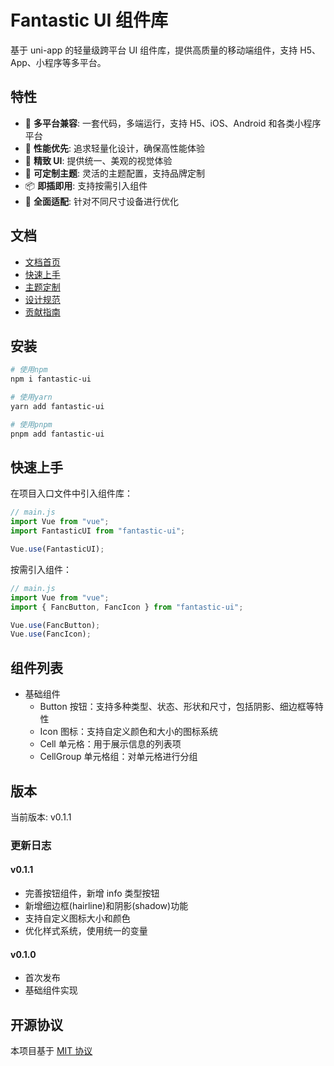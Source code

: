 # Fantastic UI 组件库

基于 uni-app 的轻量级跨平台 UI 组件库，提供高质量的移动端组件，支持 H5、App、小程序等多平台。

## 特性

-   🌈 **多平台兼容**: 一套代码，多端运行，支持 H5、iOS、Android 和各类小程序平台
-   🚀 **性能优先**: 追求轻量化设计，确保高性能体验
-   💎 **精致 UI**: 提供统一、美观的视觉体验
-   🧩 **可定制主题**: 灵活的主题配置，支持品牌定制
-   📦 **即插即用**: 支持按需引入组件
-   📱 **全面适配**: 针对不同尺寸设备进行优化

## 文档

-   [文档首页](docs/zh-CN/README.md)
-   [快速上手](docs/zh-CN/guide/quickstart.md)
-   [主题定制](docs/zh-CN/guide/theme.md)
-   [设计规范](docs/zh-CN/guide/design.md)
-   [贡献指南](docs/zh-CN/guide/contribution.md)

## 安装

```bash
# 使用npm
npm i fantastic-ui

# 使用yarn
yarn add fantastic-ui

# 使用pnpm
pnpm add fantastic-ui
```

## 快速上手

在项目入口文件中引入组件库：

```js
// main.js
import Vue from "vue";
import FantasticUI from "fantastic-ui";

Vue.use(FantasticUI);
```

按需引入组件：

```js
// main.js
import Vue from "vue";
import { FancButton, FancIcon } from "fantastic-ui";

Vue.use(FancButton);
Vue.use(FancIcon);
```

## 组件列表

-   基础组件
    -   Button 按钮：支持多种类型、状态、形状和尺寸，包括阴影、细边框等特性
    -   Icon 图标：支持自定义颜色和大小的图标系统
    -   Cell 单元格：用于展示信息的列表项
    -   CellGroup 单元格组：对单元格进行分组

## 版本

当前版本: v0.1.1

### 更新日志

#### v0.1.1

-   完善按钮组件，新增 info 类型按钮
-   新增细边框(hairline)和阴影(shadow)功能
-   支持自定义图标大小和颜色
-   优化样式系统，使用统一的变量

#### v0.1.0

-   首次发布
-   基础组件实现

## 开源协议

本项目基于 [MIT 协议](LICENSE)
